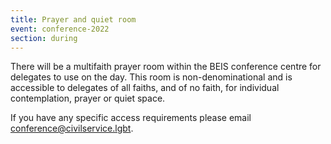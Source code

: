 ```yaml
---
title: Prayer and quiet room
event: conference-2022
section: during
---
```


There will be a multifaith prayer room within the BEIS conference centre for delegates to use on the day. This room is non-denominational and is accessible to delegates of all faiths, and of no faith, for individual contemplation, prayer or quiet space.

If you have any specific access requirements please email <conference@civilservice.lgbt>.